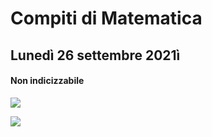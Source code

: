 # Compiti di Matematica

## Lunedì 26 settembre 2021ì

#### Non indicizzabile


![](https://i.imgur.com/ZgZgmUY.jpg)

![](https://i.imgur.com/J6ciLzE.jpg)

<!--stackedit_data:
eyJoaXN0b3J5IjpbLTY5MTY3NDc1NSwtMzcxNTIzNjkxLDIzND
EyMzQwNV19
-->